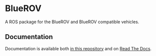 # BlueROV

A ROS package for the BlueROV and BlueROV compatible vehicles.

## Documentation

Documentation is available both [in this repository](docs/) and on [Read The Docs](http://bluerov.readthedocs.org/).

